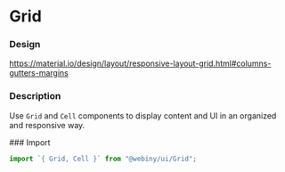 # Grid

### Design

<a href="https://material.io/design/layout/responsive-layout-grid.html#columns-gutters-margins" target="_blank">https://material.io/design/layout/responsive-layout-grid.html#columns-gutters-margins</a>

### Description

Use `Grid` and `Cell` components to display content and UI in an organized and responsive way.

### Import

```js
import `{ Grid, Cell }` from "@webiny/ui/Grid";
```
